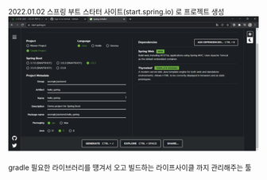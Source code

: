 2022.01.02 스프링 부트 스타터 사이트(start.spring.io) 로 프로젝트 생성<br>
![ex_screenshot](./img/start_spring_io.png) 
<br>
<br>
gradle 필요한 라이브러리를 떙겨서 오고 빌드하는 라이프사이클 까지 관리해주는 툴
